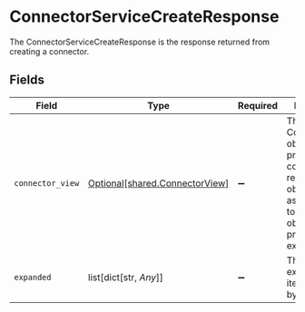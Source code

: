 # ConnectorServiceCreateResponse

The ConnectorServiceCreateResponse is the response returned from creating a connector.


## Fields

| Field                                                                                                                         | Type                                                                                                                          | Required                                                                                                                      | Description                                                                                                                   |
| ----------------------------------------------------------------------------------------------------------------------------- | ----------------------------------------------------------------------------------------------------------------------------- | ----------------------------------------------------------------------------------------------------------------------------- | ----------------------------------------------------------------------------------------------------------------------------- |
| `connector_view`                                                                                                              | [Optional[shared.ConnectorView]](undefined/models/shared/connectorview.md)                                                    | :heavy_minus_sign:                                                                                                            | The ConnectorView object provides a connector response object, as well as JSONPATHs to related objects provided by expanders. |
| `expanded`                                                                                                                    | list[dict[str, *Any*]]                                                                                                        | :heavy_minus_sign:                                                                                                            | The array of expanded items indicated by the request.                                                                         |